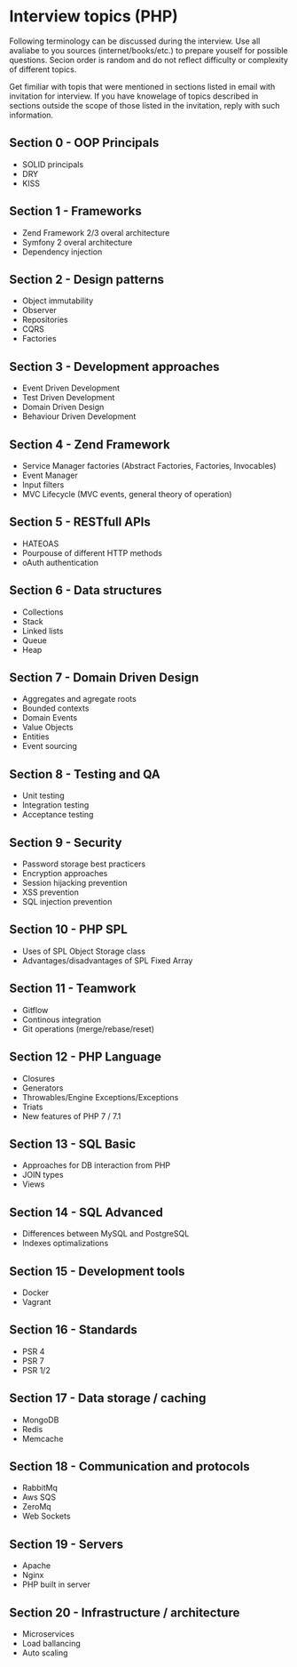 # Interview topics (PHP)
Following terminology can be discussed during the interview. Use all avaliabe to you sources (internet/books/etc.) to 
prepare youself for possible questions. Secion order is random and do not reflect difficulty or complexity of different topics.

Get fimiliar with topis that were mentioned in sections listed in email with invitation for interview. If you have knowelage of topics described in sections outside the scope of those listed in the invitation, reply with such information.


## Section 0 - OOP Principals
- SOLID principals
- DRY
- KISS

## Section 1 - Frameworks
- Zend Framework 2/3 overal architecture
- Symfony 2 overal architecture
- Dependency injection

## Section 2 - Design patterns
- Object immutability
- Observer
- Repositories
- CQRS
- Factories

## Section 3 - Development approaches
- Event Driven Development
- Test Driven Development
- Domain Driven Design
- Behaviour Driven Development

## Section 4 - Zend Framework
- Service Manager factories (Abstract Factories, Factories, Invocables)
- Event Manager
- Input filters
- MVC Lifecycle (MVC events, general theory of operation)

## Section 5 - RESTfull APIs
- HATEOAS
- Pourpouse of different HTTP methods 
- oAuth authentication

## Section 6 - Data structures
- Collections
- Stack
- Linked lists
- Queue
- Heap

## Section 7 - Domain Driven Design
- Aggregates and agregate roots
- Bounded contexts
- Domain Events
- Value Objects
- Entities
- Event sourcing

## Section 8 - Testing and QA
- Unit testing
- Integration testing
- Acceptance testing

## Section 9 - Security
- Password storage best practicers
- Encryption approaches
- Session hijacking prevention
- XSS prevention
- SQL injection prevention

## Section 10 - PHP SPL
- Uses of SPL Object Storage class
- Advantages/disadvantages of SPL Fixed Array

## Section 11 - Teamwork
- Gitflow
- Continous integration
- Git operations (merge/rebase/reset)

## Section 12 - PHP Language
- Closures
- Generators
- Throwables/Engine Exceptions/Exceptions
- Triats
- New features of PHP 7 / 7.1

## Section 13 - SQL Basic
- Approaches for DB interaction from PHP
- JOIN types
- Views

## Section 14 - SQL Advanced
- Differences between MySQL and PostgreSQL
- Indexes optimalizations

## Section 15 - Development tools
- Docker
- Vagrant

## Section 16 - Standards
- PSR 4
- PSR 7
- PSR 1/2

## Section 17 - Data storage / caching
- MongoDB
- Redis
- Memcache

## Section 18 - Communication and protocols
- RabbitMq
- Aws SQS
- ZeroMq
- Web Sockets

## Section 19 - Servers
- Apache
- Nginx
- PHP built in server

## Section 20 - Infrastructure / architecture
- Microservices
- Load ballancing
- Auto scaling

